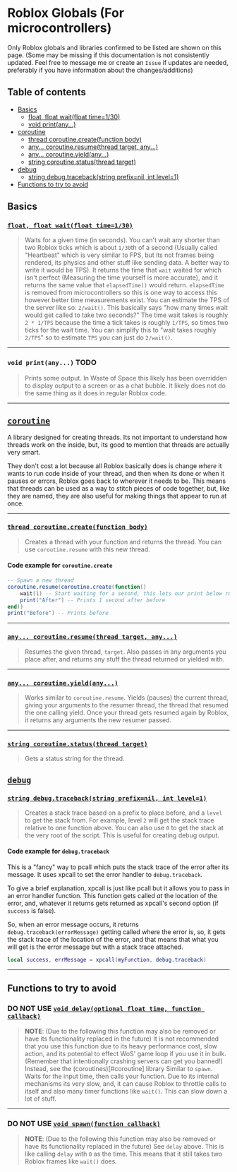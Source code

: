 # Roblox Globals (For microcontrollers)

Only Roblox globals and libraries confirmed to be listed are shown on this page. (Some may be missing if this documentation is not consistently updated. Feel free to message me or create an `Issue` if updates are needed, preferably if you have information about the changes/additions)

## Table of contents

* [Basics](#basics)
  * [float, float wait(float time=1/30)](#float-float-waitfloat-time130)
  * [void print(any...)](#void-printany-todo)
* [coroutine](#coroutine)
  * [thread coroutine.create(function body)](#thread-coroutinecreatefunction-body)
  * [any... coroutine.resume(thread target, any...)](#any-coroutineresumethread-target-any)
  * [any... coroutine.yield(any...)](#any-coroutineyieldany)
  * [string coroutine.status(thread target)](#string-coroutinestatusthread-target)
* [debug](#debug)
  * [string debug.traceback(string prefix=nil, int level=1)](#string-debugtracebackstring-prefixnil-int-level1)
* [Functions to try to avoid](#functions-to-try-to-avoid)


## Basics

### [`float, float wait(float time=1/30)`](https://developer.roblox.com/en-us/api-reference/lua-docs/Roblox-Globals)

> Waits for a given time (in seconds). You can't wait any shorter than two Roblox ticks which is about `1/30`th of a second (Usually called "Heartbeat" which is very similar to FPS, but its not frames being rendered, its physics and other stuff like sending data. A better way to write it would be TPS).
> It returns the time that `wait` waited for which isn't perfect (Measuring the time yourself is more accurate), and it returns the same value that `elapsedTime()` would return. `elapsedTime` is removed from microcontrollers so this is one way to access this however better time measurements exist.
> You can estimate the TPS of the server like so: `2/wait()`. This basically says "how many times wait would get called to take two seconds?" The time wait takes is roughly `2 * 1/TPS` because the time a tick takes is roughly `1/TPS`, so times two ticks for the wait time. You can simplify this to "wait takes roughly `2/TPS`" so to estimate `TPS` you can just do `2/wait()`.

___

### `void print(any...)` **TODO**

> Prints some output. In Waste of Space this likely has been overridden to display output to a screen or as a chat bubble. It likely does not do the same thing as it does in regular Roblox code.

___

## [`coroutine`](https://developer.roblox.com/en-us/api-reference/lua-docs/coroutine)

A library designed for creating threads. Its not important to understand how threads work on the inside, but, its good to mention that threads are actually very smart.

They don't cost a lot because all Roblox basically does is change *where* it wants to run code inside of your thread, and then when its done or when it pauses or errors, Roblox goes back to wherever it needs to be. This means that threads can be used as a way to stitch pieces of code together, but, like they are named, they are also useful for making things that appear to run at once.

___

### [`thread coroutine.create(function body)`](https://developer.roblox.com/en-us/api-reference/lua-docs/coroutine#coroutine-functions)

> Creates a thread with your function and returns the thread. You can use `coroutine.resume` with this new thread.

#### Code example for `coroutine.create`

```lua
-- Spawn a new thread
coroutine.resume(coroutine.create(function()
    wait(1) -- Start waiting for a second, this lets our print below run
    print("After") -- Prints 1 second after before
end))
print("Before") -- Prints before
```

___

### [`any... coroutine.resume(thread target, any...)`](https://developer.roblox.com/en-us/api-reference/lua-docs/coroutine#coroutine-functions)

> Resumes the given thread, `target`. Also passes in any arguments you place after, and returns any stuff the thread returned or yielded with.

___

### [`any... coroutine.yield(any...)`](https://developer.roblox.com/en-us/api-reference/lua-docs/coroutine#coroutine-functions)

> Works similar to `coroutine.resume`. Yields (pauses) the current thread, giving your arguments to the resumer thread, the thread that resumed the one calling yield. Once your thread gets resumed again by Roblox, it returns any arguments the new resumer passed.

___

### [`string coroutine.status(thread target)`](https://developer.roblox.com/en-us/api-reference/lua-docs/coroutine#coroutine-functions)

> Gets a status string for the thread.

## [`debug`](https://developer.roblox.com/en-us/api-reference/lua-docs/debug)

### [`string debug.traceback(string prefix=nil, int level=1)`](https://developer.roblox.com/en-us/api-reference/lua-docs/debug)

> Creates a stack trace based on a prefix to place before, and a `level` to get the stack from. For example, level `2` will get the stack trace relative to one function above. You can also use `0` to get the stack at the very root of the script.
> This is useful for creating debug output.

#### Code example for `debug.traceback`

This is a "fancy" way to pcall which puts the stack trace of the error after its message. It uses xpcall to set the error handler to `debug.traceback`.

To give a brief explanation, xpcall is just like pcall but it allows you to pass in an error handler function. This function gets called *at* the location of the error, and, whatever it returns gets returned as xpcall's second option (if `success` is false).

So, when an error message occurs, it returns `debug.traceback(errorMessage)` getting called where the error is, so, it gets the stack trace of the location of the error, and that means that what you will get is the error message but with a stack trace attached.

```lua
local success, errMessage = xpcall(myFunction, debug.traceback)
```

___

## Functions to try to avoid

### **DO NOT USE** [`void delay(optional float time, function callback)`](https://developer.roblox.com/en-us/api-reference/lua-docs/Roblox-Globals#functions)

> **NOTE**: (Due to the following this function may also be removed or have its functionality replaced in the future) It is not recommended that you use this function due to its heavy performance cost, slow action, and its potential to effect WoS' game loop if you use it in bulk. (Remember that intentionally crashing servers can get you banned!) Instead, see the (coroutines)[#coroutine] library
> Similar to `spawn`. Waits for the input time, then calls your function. Due to its internal mechanisms its very slow, and, it can cause Roblox to throttle calls to itself and also many timer functions like `wait()`. This can slow down a lot of stuff.

___

### **DO NOT USE** [`void spawn(function callback)`](https://developer.roblox.com/en-us/api-reference/lua-docs/Roblox-Globals#functions)

> **NOTE**: (Due to the following this function may also be removed or have its functionality replaced in the future) See `delay` above.
> This is like calling `delay` with `0` as the time. This means that it still takes two Roblox frames like `wait()` does.
